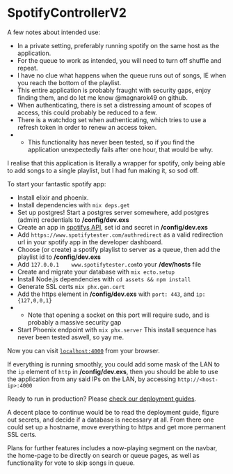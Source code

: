 # SpotifyControllerV2

A few notes about intended use:
  * In a private setting, preferably running spotify on the same host as the application.
  * For the queue to work as intended, you will need to turn off shuffle and repeat.
  * I have no clue what happens when the queue runs out of songs, IE when you reach the bottom of the playlist.
  * This entire application is probably fraught with security gaps, enjoy finding them, and do let me know @magnarok49 on github.
  * When authenticating, there is set a distressing amount of scopes of access, this could probably be reduced to a few.
  * There is a watchdog set when authenticating, which tries to use a refresh token in order to renew an access token.
  * * This functionality has never been tested, so if you find the application unexpectedly fails after one hour, that would be why.

I realise that this application is literally a wrapper for spotify, 
only being able to add songs to a single playlist, but I had fun making it, so sod off. 

To start your fantastic spotify app:
  * Install elixir and phoenix. 
  * Install dependencies with `mix deps.get`
  * Set up postgres! Start a postgres server somewhere, add postgres (admin) credentials to **/config/dev.exs**
  * Create an app in [spotifys API](https://developer.spotify.com/dashboard), set id and secret in **/config/dev.exs**
  * Add `https://www.spotifytester.com/authredirect` as a valid redirection url in your spotify app in the developer dashboard.
  * Choose (or create) a spotify playlist to server as a queue, then add the playlist id to **/config/dev.exs**
  * Add `127.0.0.1    www.spotifytester.com`to your **/dev/hosts** file
  * Create and migrate your database with `mix ecto.setup`
  * Install Node.js dependencies with `cd assets && npm install`
  * Generate SSL certs `mix phx.gen.cert`
  * Add the https element in **/config/dev.exs** with `port: 443`, and `ip: {127,0,0,1}`
  * * Note that opening a socket on this port will require sudo, and is probably a massive security gap
  * Start Phoenix endpoint with `mix phx.server`
This install sequence has never been tested aswell, so yay me. 

Now you can visit [`localhost:4000`](http://localhost:4000) from your browser.

If everything is running smoothly, you could add some mask of the LAN to the `ip` element of `http` in **/config/dev.exs**, 
then you should be able to use the application from any said IPs on the LAN, by accessing `http://<host-ip>:4000`

Ready to run in production? Please [check our deployment guides](https://hexdocs.pm/phoenix/deployment.html).

A decent place to continue would be to read the deployment guide, figure out secrets, and decide if a database is necessary at all.
From there one could set up a hostname, move everything to https and get more permanent SSL certs.

Plans for further features includes a now-playing segment on the navbar, the home-page to be directly on search or queue pages,
as well as functionality for vote to skip songs in queue.  